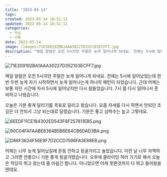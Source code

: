 ```yaml
---
title: "2023-05-14"
tags:
created: 2023-05-14 10:51:11
updated: 2023-05-14 10:51:11
categories:
  - 러닝
  - 기록
date: 2023-05-14
image: /images/71E309192BA1AAA30227D352103ECFF7.jpg
description: "매일 알람은 오전 5시지만 주말은 늦게 일어나게 되네요. 전에는 5시에 일어났었는데 한번 두번 늦게 자기 시작하면서 늦게 일어나는게 하나의 패턴이 되었습니다. 근데 어제는 보통 자던 시간에 자서 5시에 일어났지만 다시 잠들었습니다. 7시 쯤 다시 일어나서 준비하고 나왔습니다. 오늘은 기"
---
```


![71E309192BA1AAA30227D352103ECFF7.jpg](/images/71E309192BA1AAA30227D352103ECFF7.jpg)
 
 

매일 알람은 오전 5시지만 주말은 늦게 일어나게 되네요. 전에는 5시에 일어났었는데 한번 두번 늦게 자기 시작하면서 늦게 일어나는게 하나의 패턴이 되었습니다. 근데 어제는 보통 자던 시간에 자서 5시에 일어났지만 다시 잠들었습니다. 7시 쯤 다시 일어나서 준비하고 나왔습니다.

오늘은 기분 좋게 달리기를 목표로 달리고 왔습니다. 요즘 자세를 다시 하면서 안되던 조깅은 더 안되서 그냥 되는대로 달렸습니다. 기분은 좋고 심박수는 높고 그렇네요.

 
 ![6EEDF11CE184302ED543F8F257811EB5.png](/images/6EEDF11CE184302ED543F8F257811EB5.png)
 
 

 
 ![90C04FAFAABE8364B5B6E64CB6DAD3BA.png](/images/90C04FAFAABE8364B5B6E64CB6DAD3BA.png)
 
 

 
 ![D86F3624F56E9F7D2CCD7596FA3E88EB.png](/images/D86F3624F56E9F7D2CCD7596FA3E88EB.png)
 
 

어제는 너무 늦게 일어났길래 운동 안하고 뒹굴거리고 놀았습니다. 이런 날 너무 자책하고 그러면 안좋으니 기분 좋게 뒹굴거렸습니다.
오후에 클라이밍 하러 가기로 해서 오늘은 적당히 뛰고 왔는데 좀 아쉽긴 합니다. 아니었으면 어제 못뛴것까지 다 뛰고 들어왔을텐데요.
